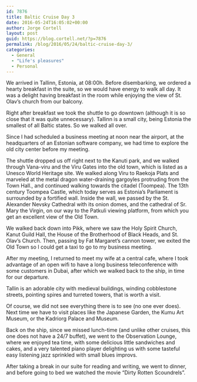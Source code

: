 ```yaml
---
id: 7876
title: Baltic Cruise Day 3
date: 2016-05-24T16:05:02+00:00
author: Jorge Cortell
layout: post
guid: https://blog.cortell.net/?p=7876
permalink: /blog/2016/05/24/baltic-cruise-day-3/
categories:
  - General
  - "Life's pleasures"
  - Personal
---
```

We arrived in Tallinn, Estonia, at 08:00h. Before disembarking, we ordered a hearty breakfast in the suite, so we would have energy to walk all day. It was a delight having breakfast in the room while enjoying the view of St. Olav’s church from our balcony.

Right after breakfast we took the shuttle to go downtown (although it is so close that it was quite unnecessary). Tallinn is a small city, being Estonia the smallest of all Baltic states. So we walked all over.
  
Since I had scheduled a business meeting at noon near the airport, at the headquarters of an Estonian software company, we had time to explore the old city center before my meeting.

The shuttle dropped us off right next to the Kanuti park, and we walked through Vana-viru and the Viru Gates into the old town, which is listed as a Unesco World Heritage site. We walked along Viru to Raekoja Plats and marveled at the metal dragon water-draining gargoyles protruding from the Town Hall., and continued walking towards the citadel (Toompea). The 13th century Toompea Castle, which today serves as Estonia’s Parliament is surrounded by a fortified wall. Inside the wall, we passed by the St. Alexander Nevsky Cathedral with its onion domes, and the cathedral of Sr. Mary the Virgin, on our way to the Patkuli viewing platform, from which you get an excellent view of the Old Town.

We walked back down into Pikk, where we saw the Holy Spirit Church, Kanut Guild Hall, the House of the Brotherhood of Black Heads, and St. Olav’s Church. Then, passing by Fat Margaret’s cannon tower, we exited the Old Town so I could get a taxi to go to my business meeting.

After my meeting, I returned to meet my wife at a central cafe, where I took advantage of an open wifi to have a long business teleconference with some customers in Dubai, after which we walked back to the ship, in time for our departure.

Tallin is an adorable city with medieval buildings, winding cobblestone streets, pointing spires and turreted towers, that is worth a visit.

Of course, we did not see everything there is to see (no one ever does). Next time we have to visit places like the Japanese Garden, the Kumu Art Museum, or the Kadriorg Palace and Museum.

Back on the ship, since we missed lunch-time (and unlike other cruises, this one does not have a 24/7 buffet), we went to the Observation Lounge, where we enjoyed tea time, with some delicious little sandwiches and cakes, and a very talented piano player delighting us with some tasteful easy listening jazz sprinkled with small blues improvs.

After taking a break in our suite for reading and writing, we went to dinner, and before going to bed we watched the movie “Dirty Rotten Scoundrels”.